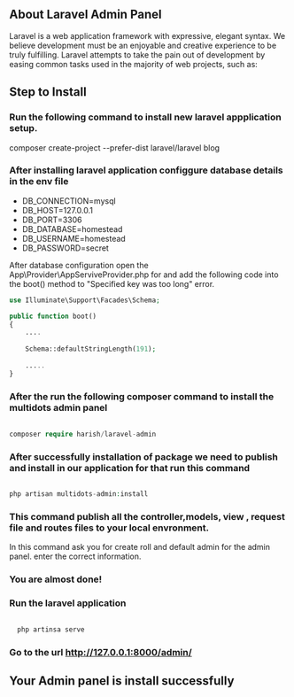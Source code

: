 
## About Laravel Admin Panel

Laravel is a web application framework with expressive, elegant syntax. We believe development must be an enjoyable and creative experience to be truly fulfilling. Laravel attempts to take the pain out of development by easing common tasks used in the majority of web projects, such as:

## Step to Install

### Run the following command to install new laravel appplication setup.

composer create-project --prefer-dist laravel/laravel blog

### After installing laravel application configgure database details in the env file

- DB_CONNECTION=mysql
- DB_HOST=127.0.0.1
- DB_PORT=3306
- DB_DATABASE=homestead
- DB_USERNAME=homestead
- DB_PASSWORD=secret

After database configuration open the App\Provider\AppServiveProvider.php for and add the following code into the boot() method to "Specified key was too long" error.

```php
use Illuminate\Support\Facades\Schema;

public function boot()
{
    ....
    
    Schema::defaultStringLength(191);
    
    .....
}

```

### After the run the following composer command to install the multidots admin panel 

```php 
  
composer require harish/laravel-admin

```

### After successfully installation of package we need to publish and install in our application for that run this command 

```php 

php artisan multidots-admin:install

```

### This command publish all the controller,models, view , request file and routes files to your local envronment.

In this command ask you for create roll and default admin for the admin panel. enter the correct information.

### You are almost done!

### Run the laravel application

```php 
  
  php artinsa serve

```

### Go to the url http://127.0.0.1:8000/admin/

## Your Admin panel is install successfully

















